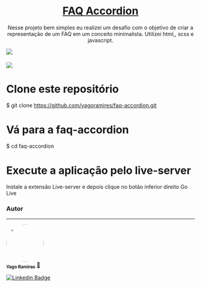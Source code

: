 <h1 align="center"><a href="https://github.com/yagoramires">FAQ Accordion</a></h1>
<p align="center">Nesse projeto bem simples eu realizei um desafio com o objetivo de criar a representação de um FAQ em um conceito minimalista. Utilizei html,, scss e javascript.</p>
	<img src="(https://img.shields.io/badge/STATUS-CONCLU%C3%8DDO-green)">
<h4 align="center"> 
</h4>

<img src="https://i.imgur.com/IQOx0Kq.png">

# Clone este repositório

$ git clone <https://github.com/yagoramires/faq-accordion.git>

# Vá para a faq-accordion

$ cd faq-accordion

# Execute a aplicação pelo live-server

Instale a extensão Live-server e depois clique no botão inferior direito Go Live

### Autor

---

<a href="https://github.com/yagoramires">
 <img style="border-radius: 50%;" src="https://media-exp1.licdn.com/dms/image/C5603AQGoK86WNM3nyg/profile-displayphoto-shrink_800_800/0/1649024514919?e=1654732800&v=beta&t=_MA7PVkPj0173NBo7vgt47t2lN_7tGgye_71dnucSZM" width="100px;" alt=""/>
 <br />
 <sub><b>Yago Ramires</b></sub></a> <a href="https://github.com/yagoramires" title="Rocketseat">🚀</a>
 <br />

[![Linkedin Badge](https://img.shields.io/badge/-Yago%20Ramires-blue?style=flat-square&logo=Linkedin&logoColor=white&link=https://www.linkedin.com/in/yagoramires/)](https://www.linkedin.com/in/yagoramires/)
